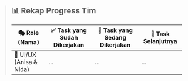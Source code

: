 > ## 📊 Rekap Progress Tim
>
> | 🎭 **Role (Nama)**     | ✅ **Task yang Sudah Dikerjakan** | 🔧 **Task yang Sedang Dikerjakan** | 🚀 **Task Selanjutnya** |
> |------------------------|-----------------------------------|------------------------------------|--------------------------|
> | 🎨 UI/UX (Anisa & Nida) | ... | ... | ... |
